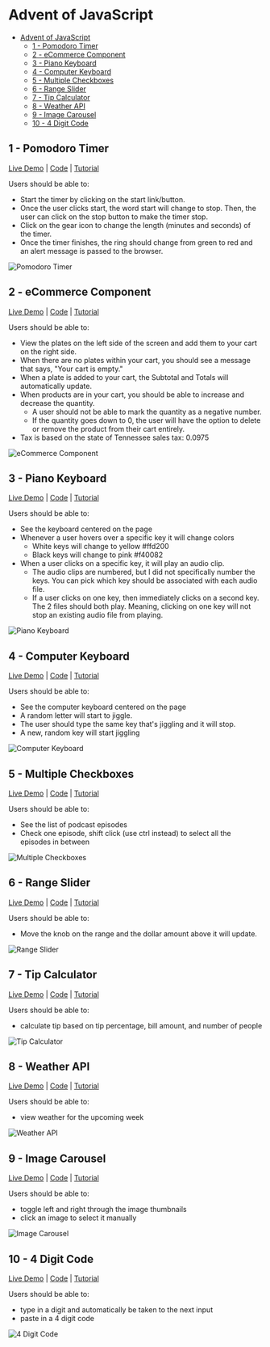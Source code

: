 # Advent of JavaScript

- [Advent of JavaScript](#advent-of-javascript)
  - [1 - Pomodoro Timer](#1---pomodoro-timer)
  - [2 - eCommerce Component](#2---ecommerce-component)
  - [3 - Piano Keyboard](#3---piano-keyboard)
  - [4 - Computer Keyboard](#4---computer-keyboard)
  - [5 - Multiple Checkboxes](#5---multiple-checkboxes)
  - [6 - Range Slider](#6---range-slider)
  - [7 - Tip Calculator](#7---tip-calculator)
  - [8 - Weather API](#8---weather-api)
  - [9 - Image Carousel](#9---image-carousel)
  - [10 - 4 Digit Code](#10---4-digit-code)

## 1 - Pomodoro Timer 

[Live Demo](https://nilstarbb.github.io/advent-of-js/1-pomodoro-timer/index-REACT.html) | [Code](https://github.com/nilstarbb/advent-of-js/tree/main/1-pomodoro-timer) | [Tutorial](https://tech.randomwaves.space/posts/21-12-30-1-pomodoro-timer-reactjs-advent-of-js/)

Users should be able to:

- Start the timer by clicking on the start link/button.
- Once the user clicks start, the word start will change to stop. Then, the user can click on the stop button to make the timer stop.
- Click on the gear icon to change the length (minutes and seconds) of the timer.
- Once the timer finishes, the ring should change from green to red and an alert message is passed to the browser.

![Pomodoro Timer](./1-pomodoro-timer/pomodoro-timer-progress.gif)

## 2 - eCommerce Component 

[Live Demo](https://nilstarbb.github.io/advent-of-js/2-eCommerce-component/index-REACT.html) | [Code](https://github.com/nilstarbb/advent-of-js/tree/main/2-eCommerce-component) | [Tutorial](https://tech.randomwaves.space/posts/22-01-06-2-ecommerce-component-reactjs-advent-of-js/)

Users should be able to:

- View the plates on the left side of the screen and add them to your cart on the right side.
- When there are no plates within your cart, you should see a message that says, "Your cart is empty."
- When a plate is added to your cart, the Subtotal and Totals will automatically update.
- When products are in your cart, you should be able to increase and decrease the quantity. 
    - A user should not be able to mark the quantity as a negative number.
    - If the quantity goes down to 0, the user will have the option to delete or remove the product from their cart entirely.
- Tax is based on the state of Tennessee sales tax: 0.0975

![eCommerce Component](./2-eCommerce-component/ecommerce-component.gif)

## 3 - Piano Keyboard

[Live Demo](https://nilstarbb.github.io/advent-of-js/3-piano-keyboard/index.html) | [Code](https://github.com/nilstarbb/advent-of-js/tree/main/3-piano-keyboard) | [Tutorial](https://tech.randomwaves.space/posts/22-01-07-3-piano-keyboard-advent-of-js/)

Users should be able to:

- See the keyboard centered on the page
- Whenever a user hovers over a specific key it will change colors 
  - White keys will change to yellow #ffd200
  - Black keys will change to pink #f40082
- When a user clicks on a specific key, it will play an audio clip. 
  - The audio clips are numbered, but I did not specifically number the keys. You can pick which key should be associated with each audio file.
  - If a user clicks on one key, then immediately clicks on a second key. The 2 files should both play. Meaning, clicking on one key will not stop an existing audio file from playing. 

![Piano Keyboard](./3-piano-keyboard/piano.gif)

## 4 - Computer Keyboard

[Live Demo](https://nilstarbb.github.io/advent-of-js/4-computer-keyboard/index.html) | [Code](https://github.com/nilstarbb/advent-of-js/tree/main/4-computer-keyboard) | [Tutorial](https://tech.randomwaves.space/posts/22-01-07-04-computer-keyboard-advent-of-js/)

Users should be able to:

- See the computer keyboard centered on the page
- A random letter will start to jiggle.
- The user should type the same key that's jiggling and it will stop.
- A new, random key will start jiggling

![Computer Keyboard](./4-computer-keyboard/computer-keyboard.gif)

## 5 - Multiple Checkboxes

[Live Demo](https://nilstarbb.github.io/advent-of-js/5-multiple-checkboxes/index.html) | [Code](https://github.com/nilstarbb/advent-of-js/tree/main/5-multiple-checkboxes) | [Tutorial](https://tech.randomwaves.space/posts/22-01-08-5-multiple-checkboxes-advent-of-js/)

Users should be able to:

- See the list of podcast episodes
- Check one episode, shift click (use ctrl instead) to select all the episodes in between

![Multiple Checkboxes](./5-multiple-checkboxes/multiple-checkboxes.gif)

## 6 - Range Slider

[Live Demo](https://nilstarbb.github.io/advent-of-js/6-range-slider/index.html) | [Code](https://github.com/nilstarbb/advent-of-js/tree/main/6-range-slider) | [Tutorial](https://tech.randomwaves.space/posts/22-01-08-6-range-slider-advent-of-js/)

Users should be able to: 

- Move the knob on the range and the dollar amount above it will update.

![Range Slider](./6-range-slider/range-slider.gif)

## 7 - Tip Calculator

[Live Demo](https://nilstarbb.github.io/advent-of-js/7-tip-calculator/index.html) | [Code](https://github.com/nilstarbb/advent-of-js/tree/main/7-tip-calculator) | [Tutorial](https://tech.randomwaves.space/posts/22-01-13-7-tip-calculator-advent-of-js/)

Users should be able to: 

- calculate tip based on tip percentage, bill amount, and number of people

![Tip Calculator](./7-tip-calculator/tip-calculator.gif)

## 8 - Weather API

[Live Demo](https://nilstarbb.github.io/advent-of-js/8-weather-api/index-REACT.html) | [Code](https://github.com/nilstarbb/advent-of-js/tree/main/8-weather-api) | [Tutorial](https://tech.randomwaves.space/posts/22-01-14-8-weather-api-advent-of-js/)

Users should be able to:

- view weather for the upcoming week

![Weather API](./8-weather-api/weather-api.jpg)

## 9 - Image Carousel

[Live Demo](https://nilstarbb.github.io/advent-of-js/9-image-carousel/index-REACT.html) | [Code](https://github.com/nilstarbb/advent-of-js/tree/main/9-image-carousel) | [Tutorial](https://tech.randomwaves.space/posts/22-01-14-9-image-carousel-advent-of-js/)

Users should be able to: 

- toggle left and right through the image thumbnails
- click an image to select it manually

![Image Carousel](./9-image-carousel/image-carousel.gif)

## 10 - 4 Digit Code

[Live Demo](https://nilstarbb.github.io/advent-of-js/10-4-digit-code/index.html) | [Code](https://github.com/nilstarbb/advent-of-js/tree/main/10-4-digit-code) | [Tutorial](https://tech.randomwaves.space/posts/22-01-27-10-four-digit-code-advent-of-js/)

Users should be able to: 

- type in a digit and automatically be taken to the next input
- paste in a 4 digit code

![4 Digit Code](./10-4-digit-code/digit-code.gif)